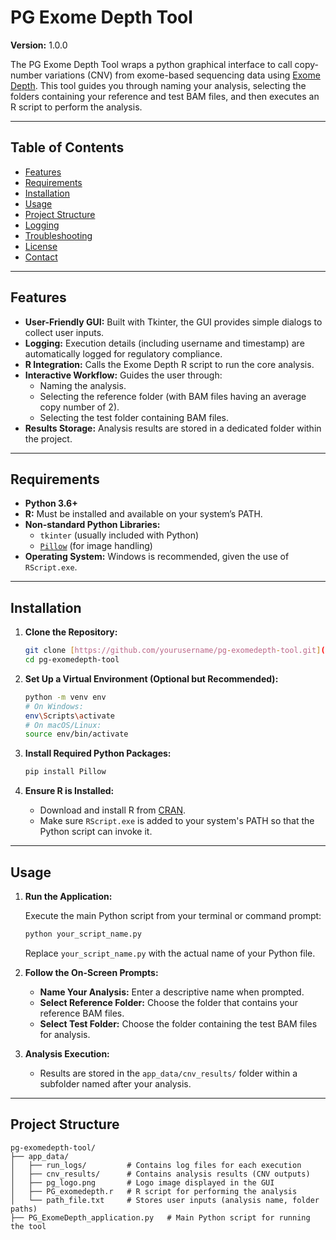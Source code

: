 # PG Exome Depth Tool

**Version:** 1.0.0

The PG Exome Depth Tool wraps a python graphical interface to call copy-number variations (CNV) from exome-based sequencing data using [Exome Depth](https://github.com/vplagnol/ExomeDepth). This tool guides you through naming your analysis, selecting the folders containing your reference and test BAM files, and then executes an R script to perform the analysis. 

---

## Table of Contents

- [Features](#features)
- [Requirements](#requirements)
- [Installation](#installation)
- [Usage](#usage)
- [Project Structure](#project-structure)
- [Logging](#logging)
- [Troubleshooting](#troubleshooting)
- [License](#license)
- [Contact](#contact)

---

## Features

- **User-Friendly GUI:** Built with Tkinter, the GUI provides simple dialogs to collect user inputs.
- **Logging:** Execution details (including username and timestamp) are automatically logged for regulatory compliance.
- **R Integration:** Calls the Exome Depth R script to run the core analysis.
- **Interactive Workflow:** Guides the user through:
  - Naming the analysis.
  - Selecting the reference folder (with BAM files having an average copy number of 2).
  - Selecting the test folder containing BAM files.
- **Results Storage:** Analysis results are stored in a dedicated folder within the project.

---

## Requirements

- **Python 3.6+**
- **R:** Must be installed and available on your system’s PATH.
- **Non-standard Python Libraries:**
  - `tkinter` (usually included with Python)
  - [`Pillow`](https://python-pillow.org/) (for image handling)
- **Operating System:** Windows is recommended, given the use of `RScript.exe`.

---

## Installation

1. **Clone the Repository:**

    ```bash
    git clone [https://github.com/yourusername/pg-exomedepth-tool.git](https://github.com/vplagnol/ExomeDepth.git)
    cd pg-exomedepth-tool
    ```

2. **Set Up a Virtual Environment (Optional but Recommended):**

    ```bash
    python -m venv env
    # On Windows:
    env\Scripts\activate
    # On macOS/Linux:
    source env/bin/activate
    ```

3. **Install Required Python Packages:**

    ```bash
    pip install Pillow
    ```

4. **Ensure R is Installed:**

    - Download and install R from [CRAN](https://cran.r-project.org/).
    - Make sure `RScript.exe` is added to your system's PATH so that the Python script can invoke it.

---

## Usage

1. **Run the Application:**

    Execute the main Python script from your terminal or command prompt:

    ```bash
    python your_script_name.py
    ```

    Replace `your_script_name.py` with the actual name of your Python file.

2. **Follow the On-Screen Prompts:**

    - **Name Your Analysis:** Enter a descriptive name when prompted.
    - **Select Reference Folder:** Choose the folder that contains your reference BAM files.
    - **Select Test Folder:** Choose the folder containing the test BAM files for analysis.

3. **Analysis Execution:**

    - Results are stored in the `app_data/cnv_results/` folder within a subfolder named after your analysis.

---

## Project Structure

```plaintext
pg-exomedepth-tool/
├── app_data/
│   ├── run_logs/         # Contains log files for each execution
│   ├── cnv_results/      # Contains analysis results (CNV outputs)
│   ├── pg_logo.png       # Logo image displayed in the GUI
│   ├── PG_exomedepth.r   # R script for performing the analysis
│   └── path_file.txt     # Stores user inputs (analysis name, folder paths)
├── PG_ExomeDepth_application.py   # Main Python script for running the tool
